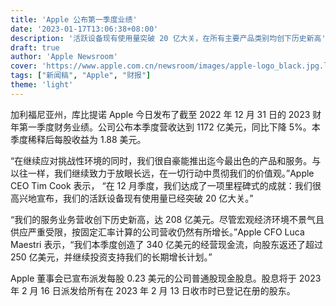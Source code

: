 ```yaml
---
title: 'Apple 公布第一季度业绩'
date: '2023-01-17T13:06:38+08:00'
description: '活跃设备现有使用量突破 20 亿大关，在所有主要产品类别均创下历史新高'
draft: true
author: 'Apple Newsroom'
cover: 'https://www.apple.com.cn/newsroom/images/apple-logo_black.jpg.landing-regular_2x.jpg'
tags: ["新闻稿", "Apple", "财报"]
theme: 'light'
---
```


加利福尼亚州，库比提诺 Apple 今日发布了截至 2022 年 12 月 31 日的 2023 财年第一季度财务业绩。公司公布本季度营收达到 1172 亿美元，同比下降 5%。本季度稀释后每股收益为 1.88 美元。

“在继续应对挑战性环境的同时，我们很自豪能推出迄今最出色的产品和服务。与以往一样，我们继续致力于放眼长远，在一切行动中贯彻我们的价值观。”Apple CEO Tim Cook 表示， “在 12 月季度，我们达成了一项里程碑式的成就：我们很高兴地宣布，我们的活跃设备现有使用量已经突破 20 亿大关。”

“我们的服务业务营收创下历史新高，达 208 亿美元。尽管宏观经济环境不景气且供应严重受限，按固定汇率计算的公司营收仍然有所增长。”Apple CFO Luca Maestri 表示，“我们本季度创造了 340 亿美元的经营现金流，向股东返还了超过 250 亿美元，并继续投资支持我们的长期增长计划。”

Apple 董事会已宣布派发每股 0.23 美元的公司普通股现金股息。股息将于 2023 年 2 月 16 日派发给所有在 2023 年 2 月 13 日收市时已登记在册的股东。
